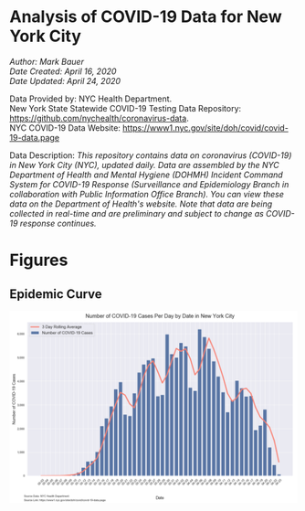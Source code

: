 # Analysis of COVID-19 Data for New York City

*Author: Mark Bauer*  
*Date Created: April 16, 2020*  
*Date Updated: April 24, 2020*

Data Provided by: NYC Health Department.  
New York State Statewide COVID-19 Testing Data Repository:  
https://github.com/nychealth/coronavirus-data.  
NYC COVID-19 Data Website: https://www1.nyc.gov/site/doh/covid/covid-19-data.page


Data Description: *This repository contains data on coronavirus (COVID-19) in New York City (NYC), updated daily. Data are assembled by the NYC Department of Health and Mental Hygiene (DOHMH) Incident Command System for COVID-19 Response (Surveillance and Epidemiology Branch in collaboration with Public Information Office Branch). You can view these data on the Department of Health's website. Note that data are being collected in real-time and are preliminary and subject to change as COVID-19 response continues.*

# Figures


## Epidemic Curve

![epi curve](figures/epi_curve.png)
